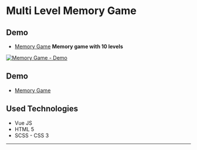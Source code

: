 


# Multi Level Memory Game

## Demo 
* [Memory Game](https://memorygame-vue.netlify.app/)
**Memory game with 10 levels**

[![Memory Game - Demo](https://user-images.githubusercontent.com/25087769/97010389-ff9bd580-154d-11eb-87ce-d3c4b982027c.png)](http://www.youtube.com/watch?v=XvkVx17BW4Q)

## Demo 
* [Memory Game](https://memorygame-vue.netlify.app/)

## Used Technologies
* Vue JS
* HTML 5
* SCSS - CSS 3

<hr>
